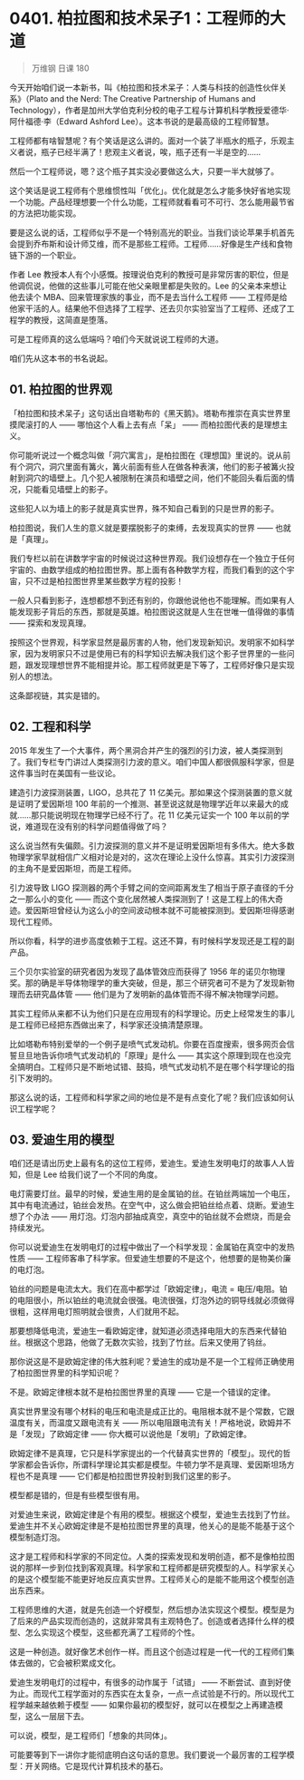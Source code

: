 # 0401. 柏拉图和技术呆子1：工程师的大道
> 万维钢 日课 180

今天开始咱们说一本新书，叫《柏拉图和技术呆子：人类与科技的创造性伙伴关系》（Plato and the Nerd: The Creative Partnership of Humans and Technology），作者是加州大学伯克利分校的电子工程与计算机科学教授爱德华·阿什福德·李（Edward Ashford Lee）。这本书说的是最高级的工程师智慧。

工程师都有啥智慧呢？有个笑话是这么讲的。面对一个装了半瓶水的瓶子，乐观主义者说，瓶子已经半满了！悲观主义者说，唉，瓶子还有一半是空的……

然后一个工程师说，嗯？这个瓶子其实没必要做这么大，只要一半大就够了。

这个笑话是说工程师有个思维惯性叫「优化」。优化就是怎么才能多快好省地实现一个功能。产品经理想要一个什么功能，工程师就看看可不可行、怎么能用最节省的方法把功能实现。

要是这么说的话，工程师似乎不是一个特别高光的职业。当我们谈论苹果手机首先会提到乔布斯和设计师艾维，而不是那些工程师。工程师……好像是生产线和食物链下游的一个职业。

作者 Lee 教授本人有个小感慨。按理说伯克利的教授可是非常厉害的职位，但是他调侃说，他做的这些事儿可能在他父亲眼里都是失败的。Lee 的父亲本来想让他去读个 MBA、回来管理家族的事业，而不是去当什么工程师 —— 工程师是给他家干活的人。结果他不但选择了工程学、还去贝尔实验室当了工程师、还成了工程学的教授，这简直是堕落。

可是工程师真的这么低端吗？咱们今天就说说工程师的大道。

咱们先从这本书的书名说起。

## 01. 柏拉图的世界观

「柏拉图和技术呆子」这句话出自塔勒布的《黑天鹅》。塔勒布推崇在真实世界里摸爬滚打的人 —— 哪怕这个人看上去有点「呆」 —— 而柏拉图代表的是理想主义。

你可能听说过一个概念叫做「洞穴寓言」，是柏拉图在《理想国》里说的。说从前有个洞穴，洞穴里面有篝火，篝火前面有些人在做各种表演，他们的影子被篝火投射到洞穴的墙壁上。几个犯人被限制在演员和墙壁之间，他们不能回头看后面的情况，只能看见墙壁上的影子。

这些犯人以为墙上的影子就是真实世界，殊不知自己看到的只是世界的影子。

柏拉图说，我们人生的意义就是要摆脱影子的束缚，去发现真实的世界 —— 也就是「真理」。

我们专栏以前在讲数学宇宙的时候说过这种世界观。我们设想存在一个独立于任何宇宙的、由数学组成的柏拉图世界。那上面有各种数学方程，而我们看到的这个宇宙，只不过是柏拉图世界里某些数学方程的投影！

一般人只看到影子，连想都想不到还有别的，你跟他说他也不能理解。而如果有人能发现影子背后的东西，那就是英雄。柏拉图说这就是人生在世唯一值得做的事情 —— 探索和发现真理。

按照这个世界观，科学家显然是最厉害的人物，他们发现新知识。发明家不如科学家，因为发明家只不过是使用已有的科学知识去解决我们这个影子世界里的一些问题，跟发现理想世界不能相提并论。那工程师就更是下等了，工程师好像只是实现别人的想法。

这条鄙视链，其实是错的。

## 02. 工程和科学

2015 年发生了一个大事件，两个黑洞合并产生的强烈的引力波，被人类探测到了。我们专栏专门讲过人类探测引力波的意义。咱们中国人都很佩服科学家，但是这件事当时在美国有一些议论。

建造引力波探测装置，LIGO，总共花了 11 亿美元。那如果这个探测装置的意义就是证明了爱因斯坦 100 年前的一个推测、甚至说这就是物理学近年以来最大的成就……那只能说明现在物理学已经不行了。花 11 亿美元证实一个 100 年以前的学说，难道现在没有别的科学问题值得做了吗？

这么说当然有失偏颇。引力波探测的意义并不是证明爱因斯坦有多伟大。绝大多数物理学家早就相信广义相对论是对的，这次在理论上没什么惊喜。其实引力波探测的主角不是爱因斯坦，而是工程师。

引力波导致 LIGO 探测器的两个手臂之间的空间距离发生了相当于原子直径的千分之一那么小的变化 —— 而这个变化居然被人类探测到了！这是工程上的伟大奇迹。爱因斯坦曾经认为这么小的空间波动根本就不可能被探测到。爱因斯坦得感谢现代工程师。

所以你看，科学的进步高度依赖于工程。这还不算，有时候科学发现还是工程的副产品。

三个贝尔实验室的研究者因为发现了晶体管效应而获得了 1956 年的诺贝尔物理奖。那的确是半导体物理学的重大突破，但是，那三个研究者可不是为了发现新物理而去研究晶体管 —— 他们是为了发明新的晶体管而不得不解决物理学问题。

其实工程师从来都不认为他们只是在应用现有的科学理论。历史上经常发生的事儿是工程师已经把东西做出来了，科学家还没搞清楚原理。

比如塔勒布特别爱举的一个例子是喷气式发动机。你要在百度搜索，很多网页会信誓旦旦地告诉你喷气式发动机的「原理」是什么 —— 其实这个原理到现在也没完全搞明白。工程师只是不断地试错、鼓捣，喷气式发动机不是在哪个科学理论的指引下发明的。

那这么说的话，工程师和科学家之间的地位是不是有点变化了呢？我们应该如何认识工程学呢？

## 03. 爱迪生用的模型

咱们还是请出历史上最有名的这位工程师，爱迪生。爱迪生发明电灯的故事人人皆知，但是 Lee 给我们说了一个不同的角度。

电灯需要灯丝。最早的时候，爱迪生用的是金属铂的丝。在铂丝两端加一个电压，其中有电流通过，铂丝会发热。在空气中，这么做会把铂丝给点着、烧断。爱迪生想了个办法 —— 用灯泡。灯泡内部抽成真空，真空中的铂丝就不会燃烧，而是会持续发光。

你可以说爱迪生在发明电灯的过程中做出了一个科学发现：金属铂在真空中的发热性质 —— 工程师客串了科学家。但爱迪生想要的不是这个，他想要的是物美价廉的电灯泡。

铂丝的问题是电流太大。我们在高中都学过「欧姆定律」，电流 = 电压/电阻。铂的电阻很小，所以铂丝的电流就会很强。电流很强，灯泡外边的铜导线就必须做得很粗，这样用电灯照明就会很贵，人们就用不起。

那要想降低电流，爱迪生一看欧姆定律，就知道必须选择电阻大的东西来代替铂丝。根据这个思路，他做了无数次实验，找到了竹丝。后来又使用了钨丝。

那你说这是不是欧姆定律的伟大胜利呢？爱迪生的成功是不是一个工程师正确使用了柏拉图世界里的科学知识呢？

不是。欧姆定律根本就不是柏拉图世界里的真理 —— 它是一个错误的定律。

真实世界里没有哪个材料的电压和电流是成正比的。电阻根本就不是个常数，它跟温度有关，而温度又跟电流有关 —— 所以电阻跟电流有关！严格地说，欧姆并不是「发现」了欧姆定律 —— 你大概可以说他是「发明」了欧姆定律。

欧姆定律不是真理，它只是科学家提出的一个代替真实世界的「模型」。现代的哲学家都会告诉你，所谓科学理论其实都是模型。牛顿力学不是真理、爱因斯坦场方程也不是真理 —— 它们都是柏拉图世界投射到我们这里的影子。

模型都是错的，但是有些模型很有用。

对爱迪生来说，欧姆定律是个有用的模型。根据这个模型，爱迪生去找到了竹丝。爱迪生并不关心欧姆定律是不是柏拉图世界里的真理，他关心的是能不能基于这个模型制造灯泡。

这才是工程师和科学家的不同定位。人类的探索发现和发明创造，都不是像柏拉图说的那样一步到位找到客观真理。科学家和工程师都是研究模型的人。科学家关心的是这个模型能不能更好地反应真实世界。工程师关心的是能不能用这个模型创造出东西来。

工程师思维的大道，就是先创造一个好模型，然后想办法实现这个模型。模型是为了后来的产品实现而创造的，这就非常具有主观特色了。创造或者选择什么样的模型、怎么实现这个模型，这些都充满了工程师的个性。

这是一种创造。就好像艺术创作一样。而且这个创造过程是一代一代的工程师们集体去做的，它会被积累成文化。

爱迪生发明电灯的过程中，有很多的动作属于「试错」 —— 不断尝试、直到好使为止。而现代工程学面对的东西实在太复杂，一点一点试验是不行的。所以现代工程学越来越依赖于模型 —— 如果你最初的模型好，就可以在模型之上再建造模型，这么一层层下去。

可以说，模型，是工程师们「想象的共同体」。

可能要等到下一讲你才能彻底明白这句话的意思。我们要说一个最厉害的工程学模型：开关网络。它是现代计算机技术的基石。

